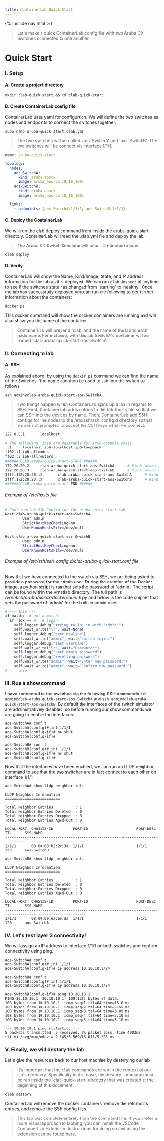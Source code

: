 ```yaml
---
title: ContainerLab Quick Start
---
```

{% include nav.html %}
<br>
> Let's make a quick ContainerLab config file with two Aruba CX Switches connected to one another

# **Quick Start**
### I. Setup
#### A. Create a project directory
```bash
mkdir clab-quick-start && cd clab-quick-start
```
#### B. Create ContainerLab config file
ContainerLab uses yaml for configurtion. We will define the two switches as nodes and endpoints to connect the switches together. 
```bash
sudo nano aruba-quick-start.clab.yml
```
> The two switches will be called 'aos-SwitchA' and 'aos-SwitchB'. The two switches will be connect via interface 1/1/1.

```yaml
name: aruba-quick-start

topology:
  nodes:
    aos-SwitchA:
      kind: aruba_aoscx
      image: aruba_aos-cx:10_16_1006
    aos-SwitchB:
      kind: aruba_aoscx
      image: aruba_aos-cx:10_16_1006

  links:
    - endpoints: [aos-SwitchA:1/1/1, aos-SwitchB:1/1/1]
```
#### C. Deploy the ContainerLab
We will run the clab deploy command from inside the aruba-quick-start directory. ContainerLab will read the .clab.yml file and deploy the lab.
> The Aruba CX Switch Simulator will take ~ 2 minutes to boot

```bash
clab deploy
```
#### D. Verify
ContainerLab will show the Name, Kind/Image, State, and IP address information for the lab as it is deployed. We can run `clab inspect` at anytime to see if the switches state has changed from 'starting' to 'healthy'. Once the lab has successfully deployed you can run the following to get further information about the containers:
```bash
docker ps
```
This docker command will show the docker containers are running and will also show you the name of the container.
> ContainerLab will prepend 'clab' and the name of the lab to each node name. For instance, with this lab SwitchA's container will be named 'clab-aruba-quick-start-aos-SwitchA'

### II. Connecting to lab
#### A. SSH
As explained above, by using the `docker ps` command we can find the name of the Switches. The name can then be used to ssh into the switch as follows:
```bash
ssh admin@clab-aruba-quick-start-aos-SwitchA
```
> Two things happen when ContainerLab spins up a lab in regards to SSH. First, ContainerLab adds entries to the /etc/hosts file so that we can SSH into the devices by name. Then, ContainerLab add SSH configs for the nodes to the /etc/ssh/ssh_config.d directory so that we are not prompted to accept the SSH keys when we connect.

```bash
127.0.0.1       localhost

# The following lines are desirable for IPv6 capable hosts
::1     localhost ip6-localhost ip6-loopback
ff02::1 ip6-allnodes
ff02::2 ip6-allrouters
###### CLAB-aruba-quick-start-START ######
172.20.20.2     clab-aruba-quick-start-aos-SwitchA      # Kind: aruba_aoscx
172.20.20.3     clab-aruba-quick-start-aos-SwitchB      # Kind: aruba_aoscx
3fff:172:20:20::2       clab-aruba-quick-start-aos-SwitchA      # Kind: aruba_aoscx
3fff:172:20:20::3       clab-aruba-quick-start-aos-SwitchB      # Kind: aruba_aoscx
###### CLAB-aruba-quick-start-END ######
```
###### _Example of /etc/hosts file_
```bash
# Containerlab SSH Config for the aruba-quick-start lab
Host clab-aruba-quick-start-aos-SwitchA
        User admin
        StrictHostKeyChecking=no
        UserKnownHostsFile=/dev/null

Host clab-aruba-quick-start-aos-SwitchB
        User admin
        StrictHostKeyChecking=no
        UserKnownHostsFile=/dev/null
```
###### _Example of /etc/ssh/ssh_config.d/clab-aruba-quick-start.conf file_
Now that we have connected to the switch via SSH, we are being asked to provide a password for the admin user. During the creation of the Docker image, a python script is ran that sets the password of 'admin'. The script can be found within the vrnetlab directory. The full path is _/vrnetlab/aruba/aoscx/docker/launch.py_ and below is the code snippet that sets the password of 'admin' for the built-in admin user.
```python
# --- snip ---
if match:  # got a match!
  if ridx == 0:  # login
    self.logger.debug("trying to log in with 'admin'")
    self.wait_write("\r", wait=None)
    self.logger.debug("sent newline")
    self.wait_write("admin", wait="switch login:")
    self.logger.debug("sent username")
    self.wait_write("\r", wait="Password:")
    self.logger.debug("sent empty password")
    self.logger.debug("resetting password")
    self.wait_write("admin", wait="Enter new password:")
    self.wait_write("admin", wait="Confirm new password:")
# --- snip ---
```
### III. Run a show command
I have connected to the switches via the following SSH commands `ssh admin@clab-aruba-quick-start-aos-SwitchA` and `ssh admin@clab-aruba-quick-start-aos-SwitchB`. By default the interfaces of the switch simulator are administratively disabled, so before running our show commands we are going to enable the interfaces:
```shell
aos-SwitchA# conf t
aos-SwitchA(config)# int 1/1/1
aos-SwitchA(config-if)# no shut
aos-SwitchA(config-if)#

aos-SwitchB# conf t
aos-SwitchB(config)# int 1/1/1
aos-SwitchB(config-if)# no shut
aos-SwitchB(config-if)# 
```
Now that the interfaces have been enabled, we can run an LLDP neighbor command to see that the two switches are in fact connect to each other on interface 1/1/1
```shell
aos-SwitchA# show lldp neighbor-info 

LLDP Neighbor Information 
=========================

Total Neighbor Entries          : 1
Total Neighbor Entries Deleted  : 0
Total Neighbor Entries Dropped  : 0
Total Neighbor Entries Aged-Out : 0

LOCAL-PORT  CHASSIS-ID         PORT-ID                      PORT-DESC                    TTL      SYS-NAME    
-----------------------------------------------------------------------------------------------------------
1/1/1       08:00:09:b2:2c:3a  1/1/1                        1/1/1                        120      aos-SwitchB
```
```shell
aos-SwitchB# show lldp neighbor-info 

LLDP Neighbor Information 
=========================

Total Neighbor Entries          : 1
Total Neighbor Entries Deleted  : 0
Total Neighbor Entries Dropped  : 0
Total Neighbor Entries Aged-Out : 0

LOCAL-PORT  CHASSIS-ID         PORT-ID                      PORT-DESC                    TTL      SYS-NAME    
-----------------------------------------------------------------------------------------------------------
1/1/1       08:00:09:ea:bd:da  1/1/1                        1/1/1                        120      aos-SwitchA
```
### IV. Let's test layer 3 connectivity!
We will assign an IP address to interface 1/1/1 on both switches and confirm connectivity using ping.
```shell
aos-SwitchA# conf t
aos-SwitchA(config)# int 1/1/1
aos-SwitchA(config-if)# ip address 10.10.10.1/24
```
```shell
aos-SwitchB# conf t
aos-SwitchB(config)# int 1/1/1
aos-SwitchB(config-if)# ip address 10.10.10.2/24
```
```shell
aos-SwitchB(config-if)# ping 10.10.10.1
PING 10.10.10.1 (10.10.10.1) 100(128) bytes of data.
108 bytes from 10.10.10.1: icmp_seq=1 ttl=64 time=16.0 ms
108 bytes from 10.10.10.1: icmp_seq=2 ttl=64 time=2.55 ms
108 bytes from 10.10.10.1: icmp_seq=3 ttl=64 time=3.09 ms
108 bytes from 10.10.10.1: icmp_seq=4 ttl=64 time=3.10 ms
108 bytes from 10.10.10.1: icmp_seq=5 ttl=64 time=3.10 ms

--- 10.10.10.1 ping statistics ---
5 packets transmitted, 5 received, 0% packet loss, time 4003ms
rtt min/avg/max/mdev = 2.545/5.569/16.011/5.225 ms
```
### V. Finally, we will destory the lab
Let's give the resources back to our host machine by destorying our lab
> It's important that the `clab` commands are ran in the context of our lab's directory. Specifically in this case, the destory command must be ran inside the 'clab-quick-start' directory that was created at the beginning of this document.
```bash
clab destory
```
ContainerLab will remove the docker containers, remove the /etc/hosts entries, and remove the SSH config files.
> This lab was complete entirely from the command line. If you prefer a more visual approach to labbing, you can install the VSCode ContainerLab Extension. Instructions for doing so and using the extension can be found here.

